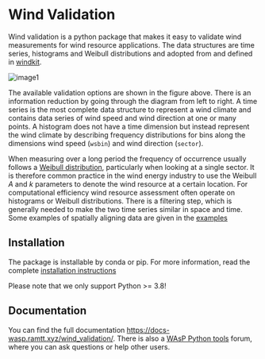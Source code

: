 Wind Validation
===============

Wind validation is a python package that makes it easy to validate
wind measurements for wind resource applications. The data structures
are time series, histograms and Weibull distributions and adopted from
and defined in [windkit](https://docs-wasp.ramtt.xyz/windkit/wind_climates.html).

![image1](https://docs-wasp.ramtt.xyz/wind_validation/_images/diagram.png)

The available validation options are shown in the figure above. There is an information reduction by going through the diagram from left to right. A time series is the most complete data structure to represent a wind climate and contains data series of wind speed and wind direction at one or many points. A histogram does not have a time dimension but instead represent the wind climate by describing frequency distributions for bins along the dimensions wind speed (`wsbin`) and wind direction (`sector`).

When measuring over a long period the frequency of occurrence usually follows a
[Weibull distribution](https://en.wikipedia.org/wiki/Weibull_distribution),
particularly when looking at a single sector. It is therefore common
practice in the wind energy industry to use the Weibull *A* and *k* parameters to denote the wind resource at a certain location. For computational efficiency wind resource assessment often operate on histograms or Weibull distributions.
There is a filtering step, which is generally needed to make the two time series
similar in space and time. Some examples of spatially aligning data
are given in the [examples](https://docs-wasp.ramtt.xyz/wind_validation/examples.html)

## Installation
The package is installable by conda or pip. For more information, read the complete [installation instructions](https://docs-wasp.ramtt.xyz/wind_validation/installation.html)

Please note that we only support Python >= 3.8!

## Documentation

You can find the full documentation https://docs-wasp.ramtt.xyz/wind_validation/. There is also a [WAsP Python tools](https://www.wasptechnical.dk/forum/forum/19-wasp-python-tools/) forum, where you can ask questions or help other users.


